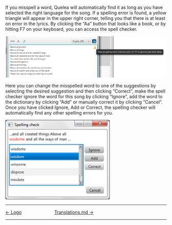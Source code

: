 If you misspell a word, Quelea will automatically find it as long as you
have selected the right language for the song. If a spelling error is
found, a yellow triangle will appear in the upper right corner, telling
you that there is at least on error in the lyrics. By clicking the “Aa”
button that looks like a book, or by hitting F7 on your keyboard, you
can access the spell checker.

![<File:Quelea> manual-e-040.png](Quelea_manual-e-040.png
"File:Quelea manual-e-040.png")

Here you can change the misspelled word to one of the suggestions by
selecting the desired suggestion and then clicking “Correct”, make the
spell checker ignore the word for this song by clicking “Ignore”, add
the word to the dictionary by clicking “Add” or manually correct it by
clicking “Cancel”. Once you have clicked Ignore, Add or Correct, the
spelling checker will automatically find any other spelling errors for
you.

![<File:Quelea> manual-e-041.png](Quelea_manual-e-041.png
"File:Quelea manual-e-041.png")

-----



[← Logo](Logo.md "Logo") &nbsp;&nbsp;&nbsp;&nbsp;&nbsp;&nbsp;&nbsp;&nbsp;&nbsp;&nbsp;&nbsp;&nbsp;&nbsp;&nbsp;&nbsp;&nbsp;&nbsp;&nbsp;&nbsp;&nbsp;&nbsp;&nbsp;&nbsp;&nbsp; [Translations.md
→](Translations.md "Translations")

---

